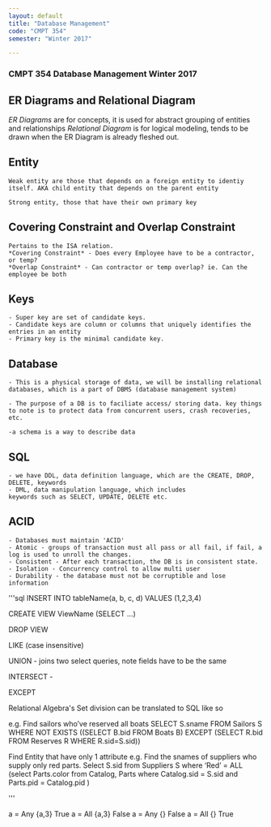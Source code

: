 ```yaml
---
layout: default
title: "Database Management"
code: "CMPT 354"
semester: "Winter 2017"

---
```

### CMPT 354 Database Management Winter 2017

## ER Diagrams and Relational Diagram 
*ER Diagrams* are for concepts, it is used for abstract grouping of entities and relationships
*Relational Diagram* is for logical modeling, tends to be drawn when the ER Diagram is already fleshed out.

## Entity 
	Weak entity are those that depends on a foreign entity to identiy itself. AKA child entity that depends on the parent entity

	Strong entity, those that have their own primary key

## Covering Constraint and Overlap Constraint
	Pertains to the ISA relation.
	*Covering Constraint* - Does every Employee have to be a contractor, or temp?
	*Overlap Constraint* - Can contractor or temp overlap? ie. Can the employee be both

## Keys
	- Super key are set of candidate keys.
	- Candidate keys are column or columns that uniquely identifies the entries in an entity
	- Primary key is the minimal candidate key. 

## Database 
	- This is a physical storage of data, we will be installing relational databases, which is a part of DBMS (database management system)

	- The purpose of a DB is to faciliate access/ storing data. key things to note is to protect data from concurrent users, crash recoveries, etc. 

	-a schema is a way to describe data

## SQL
	- we have DDL, data definition language, which are the CREATE, DROP, DELETE, keywords
	- DML, data manipulation language, which includes
	keywords such as SELECT, UPDATE, DELETE etc. 

## ACID
	- Databases must maintain 'ACID'
	- Atomic - groups of transaction must all pass or all fail, if fail, a log is used to unroll the changes. 
	- Consistent - After each transaction, the DB is in consistent state.
	- Isolation - Concurrency control to allow multi user
	- Durability - the database must not be corruptible and lose information

'''sql
INSERT INTO tableName(a, b, c, d)
VALUES (1,2,3,4)

CREATE VIEW ViewName 
(SELECT ...)

DROP VIEW

LIKE (case insensitive)

UNION - joins two select queries, note fields have to be the same

INTERSECT - 

EXCEPT

Relational Algebra's Set division can be translated to SQL like so

e.g.  Find sailors who’ve reserved all boats
SELECT  S.sname
FROM  Sailors S
WHERE  NOT EXISTS 
            ((SELECT  B.bid
                 FROM  Boats B)
             EXCEPT
             (SELECT  R.bid
               FROM  Reserves R
               WHERE  R.sid=S.sid))

Find Entity that have only 1 attribute
e.g. Find the snames of suppliers who supply only red parts.
Select S.sid from Suppliers S
where ‘Red’ = ALL (select Parts.color 
		from Catalog, Parts
		where Catalog.sid = S.sid and Parts.pid = Catalog.pid )


'''

a = Any {a,3} 	True
a  = All  {a,3} 	False
a = Any 	{}	False
a = All	{}	True
